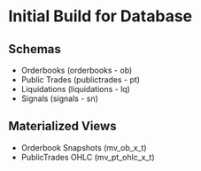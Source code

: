 # Initial Build for Database

## Schemas

- Orderbooks (orderbooks - ob)
- Public Trades (publictrades - pt)
- Liquidations (liquidations - lq)
- Signals (signals - sn)

## Materialized Views

- Orderbook Snapshots (mv_ob_x_t)
- PublicTrades OHLC (mv_pt_ohlc_x_t)

